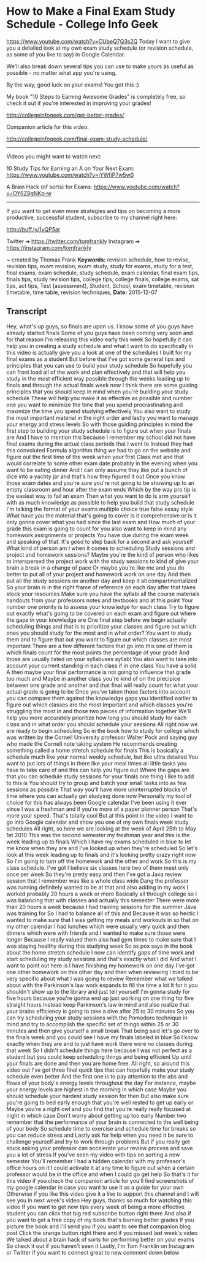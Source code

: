 # How to Make a Final Exam Study Schedule - College Info Geek
https://www.youtube.com/watch?v=CUbeQ7Q3s2Q
Today I want to give you a detailed look at my own exam study schedule (or revision schedule, as some of you like to say) in Google Calendar. 

We'll also break down several tips you can use to make yours as useful as possible - no matter what app you're using.

By the way, good luck on your exams! You got this :)

My book "10 Steps to Earning Awesome Grades" is completely free, so check it out if you're interested in improving your grades!

http://collegeinfogeek.com/get-better-grades/

Companion article for this video:

http://collegeinfogeek.com/final-exam-study-schedule/

----------

Videos you might want to watch next:

10 Study Tips for Earning an A on Your Next Exam: https://www.youtube.com/watch?v=jYWfiP7w5w0

A Brain Hack (of sorts) for Exams: https://www.youtube.com/watch?v=OY6Z8gNKp-w

----------

If you want to get even more strategies and tips on becoming a more productive, successful student, subscribe to my channel right here:

http://buff.ly/1vQP5ar

Twitter ➔ https://twitter.com/tomfrankly
Instagram ➔ https://instagram.com/tomfrankly

~ created by Thomas Frank
**Keywords:** revision schedule, how to revise, revision tips, exam revision, exam study, study for exams, study for a test, final exams, exam schedule, study schedule, exam calendar, final exam tips, finals tips, study revision tips, college tips, college finals, college exams, sat tips, act tips, Test (assessment), Student, School, exam timetable, revision timetable, time table, revision techniques, 
**Date:** 2015-12-07

## Transcript
 Hey, what's up guys, so finals are upon us. I know some of you guys have already started finals Some of you guys have been coming very soon and for that reason I'm releasing this video early this week So hopefully it can help you in creating a study schedule and what I want to do specifically in this video is actually give you a look at one of the schedules I built for my final exams as a student But before that I've got some general tips and principles that you can use to build your study schedule So hopefully you can front load all of the work and plan effectively and that will help you study in the most efficient way possible through the weeks leading up to finals and through the actual finals week now I think there are some guiding principles that you should keep in mind when you're building your study schedule These will help you make it as effective as possible and number one you want to minimize the time that you spend procrastinating and maximize the time you spend studying effectively You also want to study the most important material in the right order and lastly you want to manage your energy and stress levels So with those guiding principles in mind the first step to building your study schedule is to figure out when your finals are And I have to mention this because I remember my school did not have final exams during the actual class periods that I went to Instead they had this convoluted Formula algorithm thing we had to go on the website and figure out the first time of the week when your first Class met and that would correlate to some other exam date probably in the evening when you want to be eating dinner And I can only assume they like put a bunch of dice into a yachty jar and that's how they figured it out Once you know those exam dates and you're sure you're not going to be showing up to an empty classroom and hour after the exam ends Which by the way pro tip is the easiest way to fail an exam Then what you want to do is arm yourself with as much knowledge as possible to help you build that study schedule I'm talking the format of your exams multiple choice true false essay style What have you the material that's going to cover is it comprehensive or is it only gonna cover what you had since the last exam and How much of your grade this exam is going to count for you also want to keep in mind any homework assignments or projects You have due during the exam week and speaking of that. It's good to step back for a second and ask yourself What kind of person am I when it comes to scheduling Study sessions and project and homework sessions? Maybe you're the kind of person who likes to interspersed the project work with the study sessions to kind of give your brain a break in a change of pace Or maybe you're like me and you do better to put all of your project and homework work on one day And then put all the study sessions on another day and keep it all compartmentalized So your brain is in the right frame of reference on each day after that takes stock your resources Make sure you have the syllabi all the course materials handouts from your professors notes and textbooks and at this point Your number one priority is to assess your knowledge for each class Try to figure out exactly what's going to be covered on each exam and figure out where the gaps in your knowledge are One final step before we begin actually scheduling things and that is to prioritize your classes and figure out which ones you should study for the most and in what order? You want to study them and to figure that out you want to figure out which classes are most important There are a few different factors that go into this one of them is which finals count for the most points the percentage of your grade And those are usually listed on your syllabuses syllabi You also want to take into account your current standing in each class if in one class You have a solid A then maybe your final performance is not going to influence that grade too much and Maybe in another class you're kind of on the precipice between one grade and another and that final will really count for what your actual grade is going to be Once you've taken those factors into account you can compare them against the knowledge gaps you identified earlier to figure out which classes are the most Important and which classes you're struggling the most in and those two pieces of information together We'll help you more accurately prioritize how long you should study for each class and in what order you should schedule your sessions All right now we are ready to begin scheduling So in the book how to study for college which was written by the Cornell University professor Walter Pock and saying guy who made the Cornell note taking system He recommends creating something called a home stretch schedule for finals This is basically a schedule much like your normal weekly schedule, but like ultra detailed You want to put lots of things in there like your meal times all little tasks you have to take care of and this can help you figure out Where the gaps are that you can schedule study sessions for your finals one thing I like to add to this is You should try to group and batch your small tasks into as few sessions as possible That way you'll have more uninterrupted blocks of time where you can actually get studying done now Personally my tool of choice for this has always been Google calendar I've been using it ever since I was a freshman and if you're more of a paper planner person That's more your speed. That's totally cool But at this point in the video I want to go into Google calendar and show you one of my own finals week study schedules All right, so here we are looking at the week of April 25th to May 1st 2010 This was the second semester my freshman year and this is the week leading up to finals Which I have my exams scheduled in blue to let me know when they are and I've looked up when they're scheduled So let's look at this week leading up to finals and it's looking pretty crazy right now So I'm going to turn off the homework and the other and work So this is my class schedule. I've got I believe six classes here two of them meet only once per week So they're pretty easy and then I've got a Java review session that I remember was like a whole class wide Dang the professor was running definitely wanted to be at that and also adding in my work I worked probably 20 hours a week or more Basically all through college so I was balancing that with classes and actually this semester There were more than 20 hours a week because I had training sessions for the summer Java was training for So I had to balance all of this and Because it was so hectic I wanted to make sure that I was getting my meals and workouts in so that on my other calendar I had lunches which were usually very quick and then dinners which were with friends and I wanted to make sure those were longer Because I really valued them also had gym times to make sure that I was staying healthy during this studying week So as pox says in the book about the home stretch schedule I now can identify gaps of time work and start scheduling my study sessions and that's exactly what I did And what I want to point out here is I have finishing my homework on one day I've got one other homework on this other day and then when reviewing I tried to be very specific about what I was going to review Remember what we talked about with the Parkinson's law work expands to fill the time a lot It for it you shouldn't show up to the library and just tell yourself I'm gonna study for five hours because you're gonna end up just working on one thing for five straight hours Instead keep Parkinson's law in mind and also realize that your brains efficiency is going to take a dive after 25 to 30 minutes So you can try scheduling your study sessions with the Pomodoro technique in mind and try to accomplish the specific set of things within 25 or 30 minutes and then give yourself a small break That being said let's go over to the finals week and you could see I have my finals labeled in blue So I know exactly when they are and to just have work there were no classes during that week So I didn't schedule things here because I was not perfect as a student but you could keep scheduling things and being efficient Up until your finals are done and then you are home free. All right, so around this video out I've got three final quick tips that can hopefully make your study schedule even better And the first one is to pay attention to the abs and flows of your body's energy levels throughout the day For instance, maybe your energy levels are highest in the morning in which case Maybe you should schedule your hardest study session for then But also make sure you're going to bed early enough that you're well rested to get up early or Maybe you're a night owl and you find that you're really really focused at night in which case Don't worry about getting up too early Number two remember that the performance of your brain is connected to the well being of your body So schedule time to exercise and schedule time for breaks so you can reduce stress and Lastly ask for help when you need it be sure to challenge yourself and try to work through problems But if you really get stuck asking your professor can accelerate your review process and save you a lot of stress If you've seen my video with tips on sorting a new semester You'll remember I had a hidden calendar with my professor's office hours on it I could activate it at any time to figure out when a certain professor would be in the office and when I could go get help So that's it for this video if you check the companion article for you'll find screenshots of my google calendar in case you want to use it as a guide for your own Otherwise if you like this video give it a like to support this channel and I will see you in next week's video Hey guys, thanks so much for watching this video If you want to get new tips every week of being a more effective student you can click that big red subscribe button right there And also if you want to get a free copy of my book that's burning better grades If you picture the book and I'll send you if you want to see that companion blog post Click the orange button right there and if you missed last week's video We talked about a brain hack of sorts for performing better on your exams So check it out if you haven't seen it Lastly, I'm Tom Franklin on Instagram or Twitter if you want to connect great to new comment down below
